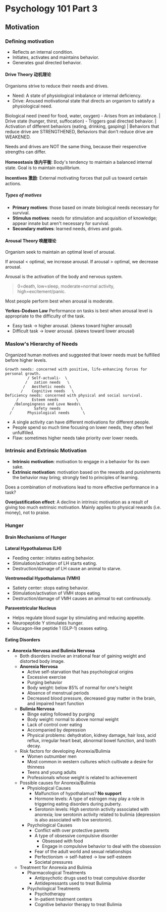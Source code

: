 
# Psychology 101 Part 3

## Motivation

### Defining motivation

* Reflects an internal condition.
* Initiates, activates and maintains behavior.
* Generates goal directed behavior.

#### Drive Theory 动机理论

Organisms strive to reduce their needs and drives. 

* Need: A state of physiological imbalance or internal deficiency. 
* Drive: Aroused motivational state that directs an organism to satisfy a physiological need. 

Biological need (need for food, water, oxygen) - Arises from an imbalance.
|
Drive state (hunger, thirst, suffocation) - Triggers goal directed behavior.
|
Activation of different behaviors (eating, drinking, gasping)
|
Behaviors that reduce drive are STRENGTHENED, 
Behaviors that don't reduce drive are WEAKENED. 

Needs and drives are NOT the same thing, because their respenctive strengths can differ. 

**Homeostasis 体内平衡**: Body's tendency to maintain a balanced internal state. Goal is to maintain equilibrium.

**Incentives 激励**: External motivating forces that pull us toward certain actions. 

##### Types of motives

* **Primary motives**: those based on innate biological needs necessary for survival. 
* **Stimulus motives**: needs for stimulation and acquisition of knowledge; appear innate but aren't necessary for survival. 
* **Secondary motives**: learned needs, drives and goals. 

#### Arousal Theory 唤醒理论

Organism seek to maintain an optimal level of arousal. 

If arousal < optimal, we increase arousal. 
If arousal > optimal, we decrease arousal. 

Arousal is the activation of the body and nervous system. 

>0=death, 
>low=sleep, 
>moderate=normal activity, 
>high=excitement/panic. 

Most people perform best when arousal is moderate.  

**Yerkes-Dodson Law** Performance on tasks is best when arousal level is appropriate to the difficulty of the task. 

* Easy task -> higher arousal. (skews toward higher arousal)
* Difficult task -> lower arousal. (skews toward lower arousal)

### Maslow's Hierarchy of Needs

Organized human motives and suggested that lower needs must be fulfilled before higher levels. 

```no-highlight
Growth needs: concerned with positive, life-enhancing forces for personal growth. 
          / Self-actuali-  \
         /   zation needs   \
        /   Aesthetic needs  \
       /    Cognitive needs   \
Deficiency needs: concerned with physical and social survival.
     /      Esteem needs        \
    /Belongingness and Love Needs\
   /         Safety needs         \
  /       Physiological needs      \
```

* A single activity can have different motivations for different people. 
* People spend so much time focusing on lower needs, they often feel unfulfilled. 
* Flaw: sometimes higher needs take priority over lower needs. 

### Intrinsic and Extrinsic Motivation

* **Intrinsic motivation**: motivation to engage in a behavior for its own sake. 
* **Extrinsic motivation**: motivation based on the rewards and punishments the behavior may bring; strongly tied to principles of learning. 

Does a combination of motivations lead to more effective performance in a task? 

**Overjustification effect**: A decline in intrinsic motivation as a result of giving too much extrinsic motivation. Mainly applies to physical rewards (i.e. money), not to praise. 

### Hunger

#### Brain Mechanisms of Hunger

**Lateral Hypothalamus (LH)**

* Feeding center: initates eating behavior. 
* Stimulation/activation of LH starts eating. 
* Destruction/damage of LH cause an animal to starve. 

**Ventromedial Hypothalamus (VMH)**

* Satiety center: stops eating behavior. 
* Stimulation/activation of VMH stops eating. 
* Destruction/damage of VMH causes an animxal to eat continuously.

**Paraventricular Nucleus**

* Helps regulate blood sugar by stimulating and reducing appetite.
* Neuropeptide Y stimulates hunger. 
* Glucagon-like peptide 1 (GLP-1) ceases eating. 

#### Eating Disorders

* **Anorexia Nervosa and Bulimia Nervosa**
	* Both disorders involve an irrational fear of gaining weight and distorted body image.
	* **Anorexia Nervosa**
		* Active self-starvation that has psychological origins
		* Excessive exercise
		* Purging behavior
		* Body weight: below 85% of normal for one's height
		* Absence of menstrual periods
		* Decreased blood pressure, decreased gray matter in the brain, and impaired heart function
	* **Bulimia Nervosa**
		* Binge eating followed by purging
		* Body weight: normal to above normal weight
		* Lack of control over eating
		* Accompanied by depression
		* Physical problems: dehydration, kidney damage, hair loss, acid reflux, irregular heart beat, abnormal bowel function, and tooth decay.
	* Risk factors for developing Anorexia/Bulimia
		* Women outnumber men
		* Most common in western cultures which cultivate a desire for thinness
		* Teens and young adults
		* Professionals whose weight is related to achievement
	* Possible causes for Anorexia/Bulimia
		* Physiological Causes
			* Malfunction of hypothalamus? **No support**
			* Hormone levels: A type of estrogen may play a role in triggering eating disorders during puberty.
			* Serotonin levels: High serotonin activity associated with anorexia; low serotonin activity related to bulimia (depression is also associated with low serotonin).
		* Psychological Causes
			* Conflict with over protective parents
			* A type of obsessive compulsive disorder
				* Obsessed with food
				* Engage in compulsive behavior to deal with the obsession
			* Fear of the adult world and sexual relationships
			* Perfectionism -> self-hatred -> low self-esteem
			* Societal pressures
	* Treatment for Anorexia and Bulimia
		* Pharmacological Treatments
			* Antipsychotic drugs used to treat compulsive disorder
			* Antidepressants used to treat Bulimia
		* Psychological Treatments
			* Psychotherapy
			* In-patient treatment centers
			* Cognitive behavior therapy to treat Bulimia